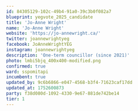 ```yaml
---
id: 84305129-102c-49b4-91a0-39c3b0f082a7
blueprint: yegvote_2025_candidate
title: 'Jo-Anne Wright'
name: 'Jo-Anne Wright'
website: 'https://jo-annewright.ca/'
twitter: joannewrightyeg
facebook: JoAnneWrightYEG
instagram: joannewrightyeg
description: 'One-term councillor (since 2021)'
photo: lmbi5bjq_400x400-modified.png
confirmed: true
ward: sspomitapi
incumbent: true
updated_by: 9c6b6866-e047-4568-b3f4-71623caf17dd
updated_at: 1752600873
party: f38d080d-1092-4330-9e67-881de742be14
tier: 1
---
```

